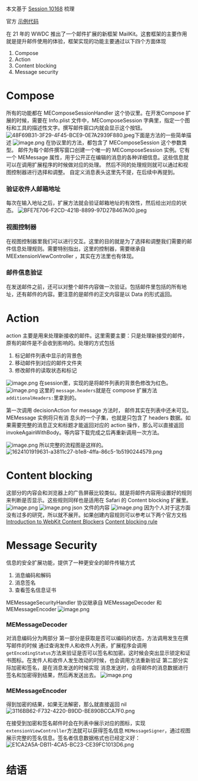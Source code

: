 本文基于 [Session 10168](https://developer.apple.com/videos/play/wwdc2021/10168/) 梳理


官方 [示例代码](https://developer.apple.com/documentation/mailkit/build_mail_app_extensions)


在 21 年的 WWDC 推出了一个邮件扩展的新框架 MailKit。这套框架的主要作用就是提升邮件使用的体验，框架实现的功能主要通过以下四个方面体现

1. Compose 
2. Action
3. Content blocking
4. Message security
# Compose
所有的功能都在 MEComposeSessionHandler 这个协议里。在开发Compose 扩展的时候，需要在 Info.plist 文件中，MEComposeSession 字典里，指定一个图标和工具的描述性文字。撰写邮件窗口内就会显示这个按钮。
![48F69B31-3F29-4F45-BCE9-0E7A2939F880.jpeg](https://cdn.nlark.com/yuque/0/2021/jpeg/1274781/1624101039216-8c654915-a332-4261-9843-7039b013b2f0.jpeg#clientId=u6cf89c0b-11e5-4&from=ui&height=435&id=u7c5bb441&margin=%5Bobject%20Object%5D&name=48F69B31-3F29-4F45-BCE9-0E7A2939F880.jpeg&originHeight=869&originWidth=858&originalType=binary&ratio=2&size=79806&status=done&style=none&taskId=ue758a358-9e3a-445d-8f51-8170b28e894&width=429)​
下面是方法的一些简单描述
![image.png](https://cdn.nlark.com/yuque/0/2021/png/1274781/1624089664154-04f97606-cc48-45fa-abdc-99eac68c2792.png#clientId=uede728f9-e3ce-4&from=paste&height=359&id=ufb2a0fd0&margin=%5Bobject%20Object%5D&name=image.png&originHeight=718&originWidth=1414&originalType=binary&ratio=2&size=375502&status=done&style=none&taskId=u15efb591-1e1e-4cc6-a462-93b52c3f5dc&width=707)
在协议里的方法，都包含了 MEComposeSession 这个参数类型。
邮件为每个邮件撰写窗口创建一个唯一的 MEComposeSession 实例。它有一个 MEMessage 属性，用于公开正在编辑的消息的各种详细信息。这些信息就可以在调用扩展程序的时候做对应的处理。
然后不同的处理规则就可以通过和视图控制器进行选择和调整。
自定义消息表头这里先不提，在后续中再提到。
### 验证收件人邮箱地址
每次在输入地址之后，扩展方法就会验证邮箱地址的有效性，然后给出对应的状态。
![BFE7E706-F2CD-421B-8899-97D27B467A00.jpeg](https://cdn.nlark.com/yuque/0/2021/jpeg/1274781/1624101246172-b602fcd3-9390-469b-9d77-ae45b006f0ef.jpeg#clientId=u57db3155-f7d2-4&from=ui&id=uc0f01923&margin=%5Bobject%20Object%5D&name=BFE7E706-F2CD-421B-8899-97D27B467A00.jpeg&originHeight=99&originWidth=781&originalType=binary&ratio=2&size=20706&status=done&style=none&taskId=u20824c36-e241-4290-aa1b-7c8ad377e85)
### 视图控制器
在视图控制器里我们可以进行交互。这里的目的就是为了选择和调整我们需要的邮件信息处理规则。需要特别指出，这里的控制器，需要继承自 MEExtensionViewController ，其实在方法里也有体现。
### 邮件信息验证
在发送邮件之前，还可以对整个邮件内容做一次验证。包括邮件里包括的所有地址，还有邮件的内容。要注意的是邮件的正文内容是以 Data 的形式返回。
​

# Action 
action 主要是用来处理新接收的邮件。这里需要主要：只是处理新接受的邮件，原有的邮件是不会收到影响的。处理的方式包括

1. 标记邮件列表中显示的背景色
2. 移动邮件到对应的邮件文件夹
3. 修改邮件的读取状态和标记

![image.png](https://cdn.nlark.com/yuque/0/2021/png/1274781/1624094248589-ddedee7f-aadb-44b1-b9cb-98a9c83d0594.png#clientId=uede728f9-e3ce-4&from=paste&height=200&id=ua4c09b8a&margin=%5Bobject%20Object%5D&name=image.png&originHeight=400&originWidth=1302&originalType=binary&ratio=2&size=178217&status=done&style=none&taskId=u6a70b913-990c-46dd-93a6-26cd3f8f5f9&width=651)
在session里，实现的是将邮件列表的背景色修改为红色。
![image.png](https://cdn.nlark.com/yuque/0/2021/png/1274781/1624093445848-8c433ae6-2e1e-4b33-9c5e-4fe6c3c9ebe0.png#clientId=uede728f9-e3ce-4&from=drop&id=haS0w&margin=%5Bobject%20Object%5D&name=image.png&originHeight=2048&originWidth=2732&originalType=binary&ratio=2&size=1805892&status=done&style=none&taskId=u47c60d25-8e0f-464e-9bcf-32c89596ed8)
这里的 `message.headers`就是在 compose 扩展方法 `additionalHeaders:`里拿到的。
​

第一次调用 decisionAction for message 方法时， 邮件其实在列表中还未可见。MEMessage 实例将只有消 息头的一个子集，也就是只包含了 headers 数据。如果需要完整的消息正文和标题才能返回对应的 action 操作，那么可以直接返回 invokeAgainWithBody。等内容下载完成之后再重新调用一次方法。
​

![image.png](https://cdn.nlark.com/yuque/0/2021/png/1274781/1624093582648-1f45f330-8358-4988-a935-3744652739cf.png#clientId=uede728f9-e3ce-4&from=paste&height=116&id=u010508fa&margin=%5Bobject%20Object%5D&name=image.png&originHeight=232&originWidth=1842&originalType=binary&ratio=2&size=175045&status=done&style=none&taskId=ud250a408-8bfd-4a8f-9838-e6c7b10a389&width=921)
所以完整的流程图是这样的。
![1624101919631-a3811c27-b1e8-4ffa-86c5-1b5190244579.png](https://cdn.nlark.com/yuque/0/2021/png/1274781/1624101938748-d0866773-49e0-4fc9-8171-86863ced3bfa.png#clientId=u57db3155-f7d2-4&from=drop&id=u06e217f2&margin=%5Bobject%20Object%5D&name=1624101919631-a3811c27-b1e8-4ffa-86c5-1b5190244579.png&originHeight=2048&originWidth=2732&originalType=binary&ratio=2&size=1447358&status=done&style=none&taskId=ub3418f9c-2af9-438a-9384-e2ad9886428)


# Content blocking
这部分的内容会和浏览器上的广告屏蔽比较类似。就是将邮件内容用设置好的规则来判断是否显示。这些规则同样也是适用在 Safari 的 Content blocking 扩展里。
![image.png](https://cdn.nlark.com/yuque/0/2021/png/1274781/1624095548768-24a9c7a4-d85b-4a1d-80c5-6c55c73126d2.png#clientId=uede728f9-e3ce-4&from=drop&id=N6Mnu&margin=%5Bobject%20Object%5D&name=image.png&originHeight=144&originWidth=822&originalType=binary&ratio=2&size=32753&status=done&style=none&taskId=u69554a9e-45f4-442d-99fb-37592f127e1)
![image.png](https://cdn.nlark.com/yuque/0/2021/png/1274781/1624095801816-fca2385a-882a-4216-9038-c1b7e489295e.png#clientId=uede728f9-e3ce-4&from=paste&height=257&id=u95ce877a&margin=%5Bobject%20Object%5D&name=image.png&originHeight=514&originWidth=2116&originalType=binary&ratio=2&size=584248&status=done&style=none&taskId=u49eec36d-78e8-499a-bbd5-486bae7c2d8&width=1058)
json 文件的内容
![image.png](https://cdn.nlark.com/yuque/0/2021/png/1274781/1624095842172-a9f3254f-ead3-43d6-809b-ebf09f37b3df.png#clientId=uede728f9-e3ce-4&from=paste&height=226&id=u8607009e&margin=%5Bobject%20Object%5D&name=image.png&originHeight=452&originWidth=1002&originalType=binary&ratio=2&size=142448&status=done&style=none&taskId=ub23fea70-7b62-4108-abd8-749106aa543&width=501)
因为个人对于这方面没有过多的研究，所以就不展开。如果创建内容规则可以参考以下两个官方文档
[Introduction to WebKit Content Blockers](https://webkit.org/blog/3476/content-blockers-first-look/)
​[Content blocking rule](https://developer.apple.com/documentation/safariservices/creating_a_content_blocker)




# Message Security
信息的安全扩展功能，提供了一种更安全的邮件传输方式

1. 消息编码和解码
2. 消息签名
3. 查看签名信息证书

MEMessageSecurityHandler 协议继承自 MEMessageDecoder 和 MEMessageEncoder 
![image.png](https://cdn.nlark.com/yuque/0/2021/png/1274781/1624098982506-52ade2da-86d5-404b-ac50-6fcc64fd48f6.png#clientId=uede728f9-e3ce-4&from=paste&height=231&id=u181fe425&margin=%5Bobject%20Object%5D&name=image.png&originHeight=462&originWidth=1402&originalType=binary&ratio=2&size=212431&status=done&style=none&taskId=u1a042aa5-ab50-458d-8416-06d9dc179b4&width=701)
### MEMessageDecoder
对消息编码分为两部分
第一部分是获取是否可以编码的状态，方法调用发生在撰写邮件的时候
通过查询发件人和收件人列表，扩展程序会调用 `getEncodingStatus`方法来验证是否可以签名和加密。这时候会突出显示锁定和证书图标。在发件人和收件人发生改动的时候，也会调用方法重新验证
第二部分实际加密和签名，是在消息发送的时候实现
消息发送时，会将邮件的消息数据进行签名和加密得到结果，然后再发送出去。
![image.png](https://cdn.nlark.com/yuque/0/2021/png/1274781/1624098768982-45050ff7-3362-450a-a4fa-9024105cf824.png#clientId=uede728f9-e3ce-4&from=paste&height=164&id=ucc8679f8&margin=%5Bobject%20Object%5D&name=image.png&originHeight=328&originWidth=952&originalType=binary&ratio=2&size=103538&status=done&style=none&taskId=u427e96af-7900-4e0e-95c8-4a8de8382a3&width=476)
### MEMessageEncoder
得到加密的结果，如果无法解密，那么就直接返回 nil
![3116BB62-F732-4220-B9DD-BE890BCCA7F0.png](https://cdn.nlark.com/yuque/0/2021/png/1274781/1624102175140-e2d5b836-f244-4234-9652-0c2e9d464819.png#clientId=u56e1197e-033b-4&from=ui&id=u8116df56&margin=%5Bobject%20Object%5D&name=3116BB62-F732-4220-B9DD-BE890BCCA7F0.png&originHeight=2048&originWidth=2732&originalType=binary&ratio=2&size=2201815&status=done&style=none&taskId=ufe450dd7-e7d7-41b9-bd7e-36efc53c7c7)
​

在接受到加密和签名邮件时会在列表中展示对应的图标，实现 `extensionViewController`方法就可以获得签名信息 `MEMessageSigner`，通过视图展示完整的签名信息。签名者信息数据格式也已经定义好：
![E1CA2A5A-DB11-4CA5-BC23-CE39FC1013D6.png](https://cdn.nlark.com/yuque/0/2021/png/1274781/1624102120632-f3a31daa-09be-4301-8268-645521797990.png#clientId=u56e1197e-033b-4&from=ui&id=u91caa3a0&margin=%5Bobject%20Object%5D&name=E1CA2A5A-DB11-4CA5-BC23-CE39FC1013D6.png&originHeight=2048&originWidth=2732&originalType=binary&ratio=2&size=2255524&status=done&style=none&taskId=u408ee9df-44fb-47bf-ba8d-49cacc09115)
# 结语
